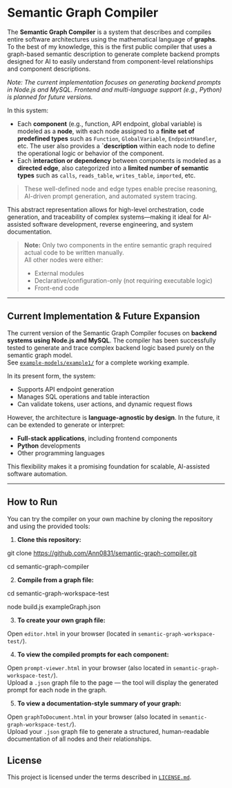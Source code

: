 # Semantic Graph Compiler

The **Semantic Graph Compiler** is a system that describes and compiles entire software architectures using the mathematical language of **graphs**. 
To the best of my knowledge, this is the first public compiler that uses a graph-based semantic description to generate complete backend prompts designed for AI to easily understand from component-level relationships and component descriptions. 

*Note: The current implementation focuses on generating backend prompts in Node.js and MySQL. Frontend and multi-language support (e.g., Python) is planned for future versions.*

In this system:

- Each **component** (e.g., function, API endpoint, global variable) is modeled as a **node**, with each node assigned to a **finite set of predefined types** such as `Function`, `GlobalVariable`, `EndpointHandler`, etc.
  The user also provides a **`description** within each node to define the operational logic or behavior of the component.
- Each **interaction or dependency** between components is modeled as a **directed edge**, also categorized into a **limited number of semantic types** such as `calls`, `reads_table`, `writes_table`, `imported`, etc.

> These well-defined node and edge types enable precise reasoning, AI-driven prompt generation, and automated system tracing.


This abstract representation allows for high-level orchestration, code generation, and traceability of complex systems—making it ideal for AI-assisted software development, reverse engineering, and system documentation.

>  **Note:** Only two components in the entire semantic graph required actual code to be written manually.  
> All other nodes were either:
> - External modules  
> - Declarative/configuration-only (not requiring executable logic)  
> - Front-end code

---

##  Current Implementation & Future Expansion

The current version of the Semantic Graph Compiler focuses on **backend systems using Node.js and MySQL**. The compiler has been successfully tested to generate and trace complex backend logic based purely on the semantic graph model.  
See [`example-models/example1/`](./example-models/example1/) for a complete working example.

In its present form, the system:
- Supports API endpoint generation
- Manages SQL operations and table interaction
- Can validate tokens, user actions, and dynamic request flows

However, the architecture is **language-agnostic by design**. In the future, it can be extended to generate or interpret:
- **Full-stack applications**, including frontend components  
- **Python** developments  
- Other programming languages



This flexibility makes it a promising foundation for scalable, AI-assisted software automation.

---

##  How to Run

You can try the compiler on your own machine by cloning the repository and using the provided tools:

1. **Clone this repository:**

  git clone https://github.com/Ann0831/semantic-graph-compiler.git
  
  cd semantic-graph-compiler
  
2. **Compile from a graph file:**
   
  cd semantic-graph-workspace-test
  
  node build.js exampleGraph.json

3.  **To create your own graph file:**
   
  Open `editor.html` in your browser (located in `semantic-graph-workspace-test/`).

4. **To view the compiled prompts for each component:**
   
  Open `prompt-viewer.html` in your browser (also located in `semantic-graph-workspace-test/`).  
  Upload a `.json` graph file to the page — the tool will display the generated prompt for each node in the graph.

5. **To view a documentation-style summary of your graph:**

  Open `graphToDocument.html` in your browser (also located in `semantic-graph-workspace-test/`).  
  Upload your `.json` graph file to generate a structured, human-readable documentation of all nodes and their relationships.

## License

This project is licensed under the terms described in [`LICENSE.md`](./LICENSE.md).


